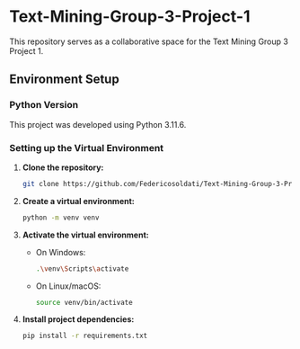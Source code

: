 # Text-Mining-Group-3-Project-1

This repository serves as a collaborative space for the Text Mining Group 3 Project 1.

## Environment Setup

### Python Version

This project was developed using Python 3.11.6.

### Setting up the Virtual Environment

1. **Clone the repository:**

    ```bash
    git clone https://github.com/Federicosoldati/Text-Mining-Group-3-Project-1
    ```

2. **Create a virtual environment:**

    ```bash
    python -m venv venv
    ```

3. **Activate the virtual environment:**

    - On Windows:

        ```bash
        .\venv\Scripts\activate
        ```

    - On Linux/macOS:

        ```bash
        source venv/bin/activate
        ```

4. **Install project dependencies:**

    ```bash
    pip install -r requirements.txt
    ```


